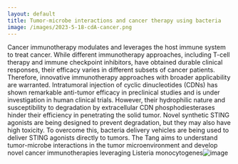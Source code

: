 ```yaml
---
layout: default
title: Tumor-microbe interactions and cancer therapy using bacteria
image: /images/2023-5-18-cdA-cancer.png
---
```

Cancer immunotherapy modulates and leverages the host immune system to treat cancer. While different immunotherapy approaches, including T-cell therapy and immune checkpoint inhibitors, have obtained durable clinical responses, their efficacy varies in different subsets of cancer patients. Therefore, innovative immunotherapy approaches with broader applicability are warranted. Intratumoral injection of cyclic dinucleotides (CDNs) has shown remarkable anti-tumor efficacy in preclinical studies and is under investigation in human clinical trials. However, their hydrophilic nature and susceptibility to degradation by extracellular CDN phosphodiesterases hinder their efficiency in penetrating the solid tumor. Novel synthetic STING agonists are being designed to prevent degradation, but they may also have high toxicity. To overcome this, bacteria delivery vehicles are being used to deliver STING agonists directly to tumors. The Tang aims to understand tumor-microbe interactions in the tumor microenvironment and develop novel cancer immunotherapies leveraging Listeria monocytogenes![image](https://github.com/qingtanglab/qingtanglab.github.io/assets/133623082/ecaf1653-bcd2-43e5-ba7e-3cf1e9b26412)
